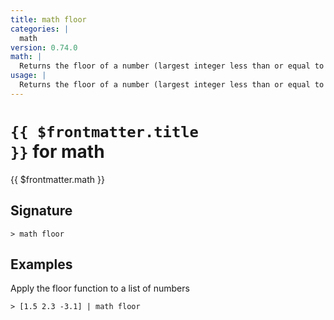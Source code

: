 ```yaml
---
title: math floor
categories: |
  math
version: 0.74.0
math: |
  Returns the floor of a number (largest integer less than or equal to that number)
usage: |
  Returns the floor of a number (largest integer less than or equal to that number)
---
```


# <code>{{ $frontmatter.title }}</code> for math

<div class='command-title'>{{ $frontmatter.math }}</div>

## Signature

```> math floor ```

## Examples

Apply the floor function to a list of numbers
```shell
> [1.5 2.3 -3.1] | math floor
```
